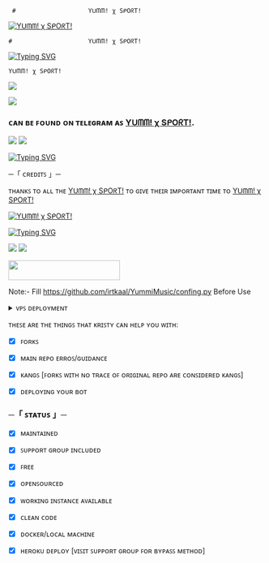      #                    Yᑌᗰᗰ! χ SᑭOᖇT!
[![Yᑌᗰᗰ! χ SᑭOᖇT!](https://te.legra.ph/file/c17f3f45ea3beb8037d07.jpg)](https://t.me/YummiSport)

    #                     Yᑌᗰᗰ! χ SᑭOᖇT!

[![Typing SVG](https://readme-typing-svg.herokuapp.com/?lines=WELCOME+TO+YUMMI+REPO)](https://t.me/world_of_kaal_1)

<p align="center">

    Yᑌᗰᗰ! χ SᑭOᖇT!

</p>

</h3>

<p align="center">

<a href="https://t.me/YummiSport"><img src="https://img.shields.io/badge/-Support%20Group-blue.svg?style=for-the-badge&logo=Telegram"></a>

</p>

<p align="center">

<a href="https://t.me/YummiCSport"><img src="https://img.shields.io/badge/-Support%20Channel-blue.svg?style=for-the-badge&logo=Telegram"></a>

</p>

### ᴄᴀɴ ʙᴇ ꜰᴏᴜɴᴅ ᴏɴ ᴛᴇʟᴇɢʀᴀᴍ ᴀꜱ [Yᑌᗰᗰ! χ SᑭOᖇT!](https://t.me/YummiSport).

<img src="https://user-images.githubusercontent.com/73097560/115834477-dbab4500-a447-11eb-908a-139a6edaec5c.gif"> <img src="https://user-images.githubusercontent.com/73097560/115834477-dbab4500-a447-11eb-908a-139a6edaec5c.gif">

[![Typing SVG](https://readme-typing-svg.herokuapp.com/?lines=PLEASE+JOIN+THE+MY+GROUP+CHANNEL)](https://t.me/YummiSport)

─「 ᴄʀᴇᴅɪᴛꜱ 」─ 

ᴛʜᴀɴᴋꜱ ᴛᴏ ᴀʟʟ ᴛʜᴇ [Yᑌᗰᗰ! χ SᑭOᖇT!](https://t.me/YummiSport) ᴛᴏ ɢɪᴠᴇ ᴛʜᴇɪʀ ɪᴍᴘᴏʀᴛᴀɴᴛ ᴛɪᴍᴇ ᴛᴏ [Yᑌᗰᗰ! χ SᑭOᖇT!](https://t.me/YummiSport)

[![Yᑌᗰᗰ! χ SᑭOᖇT!](https://te.legra.ph/file/308638e75102713f08376.jpg)](https://t.me/YummiSport)

[![Typing SVG](https://readme-typing-svg.herokuapp.com/?lines=MY+YOUTUBE+CHANNEL+SUBSCRIB)](https://youtube.com/@yummi_sport)

<img src="https://user-images.githubusercontent.com/73097560/115834477-dbab4500-a447-11eb-908a-139a6edaec5c.gif"> <img src="https://user-images.githubusercontent.com/73097560/115834477-dbab4500-a447-11eb-908a-139a6edaec5c.gif">

</details> 

<p align="left"><a href="https://heroku.com/deploy?template=https://github.com/irtkaal/YummiMusic"> <img src="https://img.shields.io/badge/Deploy%20To%20Heroku-black?style=for-the-badge&logo=heroku" width="220" height="38.45"/></a></p>

 Note:- Fill https://github.com/irtkaal/YummiMusic/confing.py Before Use

 

<details>

 <summary> ᴠᴘꜱ ᴅᴇᴘʟᴏʏᴍᴇɴᴛ </summary>

sudo apt-get update -y && apt-get upgrade -y

sudo apt-get -y install git

 

sudo pip3 install -U pip

git clone https://github.com/irtkaal/YummiMusic

pip3 install --upgrade pip setuptools

pip3 install -U -r requirements.txt

sudo apt install tmux && tmux

python3 -m YummiMusic

 

HERE YOU GO RITIK  DEPLOYED🥀

</details> 

ᴛʜᴇꜱᴇ ᴀʀᴇ ᴛʜᴇ ᴛʜɪɴɢꜱ ᴛʜᴀᴛ ᴋʀɪꜱᴛʏ ᴄᴀɴ ʜᴇʟᴘ ʏᴏᴜ ᴡɪᴛʜ:

+ [x] ꜰᴏʀᴋꜱ

+ [x] ᴍᴀɪɴ ʀᴇᴘᴏ ᴇʀʀᴏꜱ/ɢᴜɪᴅᴀɴᴄᴇ

+ [x] ᴋᴀɴɢꜱ [ꜰᴏʀᴋꜱ ᴡɪᴛʜ ɴᴏ ᴛʀᴀᴄᴇ ᴏꜰ ᴏʀɪɢɪɴᴀʟ ʀᴇᴘᴏ ᴀʀᴇ ᴄᴏɴꜱɪᴅᴇʀᴇᴅ ᴋᴀɴɢꜱ]

+ [x] ᴅᴇᴘʟᴏʏɪɴɢ ʏᴏᴜʀ ʙᴏᴛ 

 

###      ─「 ꜱᴛᴀᴛᴜꜱ 」─

+ [x] ᴍᴀɪɴᴛᴀɪɴᴇᴅ

+ [x] ꜱᴜᴘᴘᴏʀᴛ ɢʀᴏᴜᴘ ɪɴᴄʟᴜᴅᴇᴅ

+ [x] ꜰʀᴇᴇ

+ [x] ᴏᴘᴇɴꜱᴏᴜʀᴄᴇᴅ

+ [x] ᴡᴏʀᴋɪɴɢ ɪɴꜱᴛᴀɴᴄᴇ ᴀᴠᴀɪʟᴀʙʟᴇ

+ [x] ᴄʟᴇᴀɴ ᴄᴏᴅᴇ

+ [x] ᴅᴏᴄᴋᴇʀ/ʟᴏᴄᴀʟ ᴍᴀᴄʜɪɴᴇ

+ [x] ʜᴇʀᴏᴋᴜ ᴅᴇᴘʟᴏʏ [ᴠɪꜱɪᴛ ꜱᴜᴘᴘᴏʀᴛ ɢʀᴏᴜᴘ ꜰᴏʀ ʙʏᴘᴀꜱꜱ ᴍᴇᴛʜᴏᴅ]
